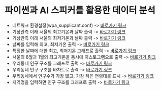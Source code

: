 # 파이썬과 AI 스피커를 활용한 데이터 분석

* 네트워크 환경설정(wpa_supplicant.conf) -> [바로가기 링크](https://github.com/yulian/raspberrypi/blob/main/wpa_supplicant.conf)
* 기상관측 이래 서울의 최고기온과 날짜 출력 -> [바로가기 링크](https://github.com/yulian/raspberrypi/blob/main/test01.py)
* 기상관측 이래 서울의 최저기온과 날짜 출력 -> [바로가기 링크](https://github.com/yulian/raspberrypi/blob/main/test02.py)
* 날짜를 입력해 최고, 최저기온 출력 -> [바로가기 링크](https://github.com/yulian/raspberrypi/blob/main/test03.py)
* 특정한 날짜에 대한 최고, 최저기온 그래프로 출력 -> [바로가기 링크](https://github.com/yulian/raspberrypi/blob/main/test04.py)
* 서울의 8월과 1월의 최고기온을 동시에 히스토그램으로 출력 -> [바로가기 링크](https://github.com/yulian/raspberrypi/blob/main/test05.py)
* 우리동네 인구 구조를 그래프로 출력 -> [바로가기 링크](https://github.com/yulian/raspberrypi/blob/main/test06.py)
* 우리동네 인구 구조를 바차트로 출력 -> [바로가기 링크](https://github.com/yulian/raspberrypi/blob/main/test07.py)
* 우리동네에서 인구수가 가장 많고, 가장 적은 연령대를 표시 -> [바로가기 링크](https://github.com/yulian/raspberrypi/blob/main/test08.py)
* 지역명을 입력하면 인구 구조를 그래프로 출력 -> [바로가기 링크](https://github.com/yulian/raspberrypi/blob/main/test09.py)
